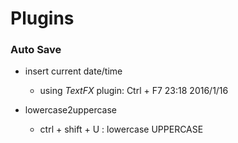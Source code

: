 
# Plugins
### Auto Save


* insert current date/time
    * using *TextFX* plugin: Ctrl + F7  23:18 2016/1/16
    
* lowercase2uppercase
    * ctrl + shift + U  : lowercase  UPPERCASE
    
